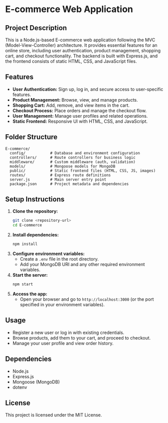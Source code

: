 # E-commerce Web Application

## Project Description
This is a Node.js-based E-commerce web application following the MVC (Model-View-Controller) architecture. It provides essential features for an online store, including user authentication, product management, shopping cart, and checkout functionality. The backend is built with Express.js, and the frontend consists of static HTML, CSS, and JavaScript files.

## Features
- **User Authentication:** Sign up, log in, and secure access to user-specific features.
- **Product Management:** Browse, view, and manage products.
- **Shopping Cart:** Add, remove, and view items in the cart.
- **Checkout Process:** Place orders and manage the checkout flow.
- **User Management:** Manage user profiles and related operations.
- **Static Frontend:** Responsive UI with HTML, CSS, and JavaScript.

## Folder Structure
```
E-commerce/
  config/           # Database and environment configuration
  controllers/      # Route controllers for business logic
  middleware/       # Custom middleware (auth, validation)
  models/           # Mongoose models for MongoDB
  public/           # Static frontend files (HTML, CSS, JS, images)
  routes/           # Express route definitions
  server.js         # Main server entry point
  package.json      # Project metadata and dependencies
```

## Setup Instructions
1. **Clone the repository:**
   ```bash
   git clone <repository-url>
   cd E-commerce
   ```
2. **Install dependencies:**
   ```bash
   npm install
   ```
3. **Configure environment variables:**
   - Create a `.env` file in the root directory.
   - Add your MongoDB URI and any other required environment variables.
4. **Start the server:**
   ```bash
   npm start
   ```
5. **Access the app:**
   - Open your browser and go to `http://localhost:3000` (or the port specified in your environment variables).

## Usage
- Register a new user or log in with existing credentials.
- Browse products, add them to your cart, and proceed to checkout.
- Manage your user profile and view order history.

## Dependencies
- Node.js
- Express.js
- Mongoose (MongoDB)
- dotenv

## License
This project is licensed under the MIT License. 